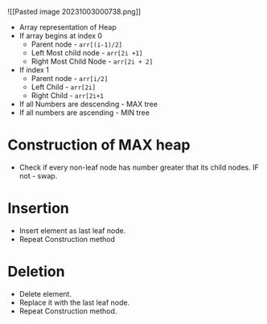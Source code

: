 
 ![[Pasted image 20231003000738.png]]
 - Array representation of Heap
 - If array begins at index 0
	- Parent node - `arr[(i-1)/2]`
	- Left Most child node - `arr[2i +1]`
	- Right Most Child Node - `arr[2i + 2]`
- If index 1
	- Parent node - `arr[i/2]`
	- Left Child - `arr[2i]`
	- Right Child - `arr[2i+1`
- If all Numbers are descending - MAX tree
- If all numbers are ascending - MIN tree

# Construction of MAX heap
- Check if every non-leaf node has number greater that its child nodes. IF not - swap.

# Insertion
- Insert element as last leaf node.
- Repeat Construction method

# Deletion
- Delete element.
- Replace it with the last leaf node.
- Repeat Construction method.